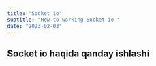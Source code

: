 ```yaml
---
title: "Socket io"
subtitle: "How to working Socket io "
date: "2023-02-03"
---
```


## Socket io haqida qanday ishlashi 